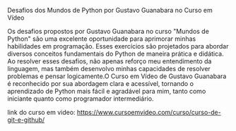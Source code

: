 Desafios dos Mundos de Python por Gustavo Guanabara no Curso em Vídeo

Os desafios propostos por Gustavo Guanabara no curso "Mundos de Python" são uma excelente oportunidade para aprimorar minhas habilidades em programação.
Esses exercícios são projetados para abordar diversos conceitos fundamentais do Python de maneira prática e didática. Ao resolver esses desafios, não apenas 
reforço meu entendimento da linguagem, mas também desenvolvo minhas capacidades de resolver problemas e pensar logicamente.O Curso em Vídeo de Gustavo Guanabara
é reconhecido por sua abordagem clara e acessível, tornando o aprendizado de Python mais fácil e agradável para mim, tanto como iniciante quanto como programador intermediário.

link do curso em video: https://www.cursoemvideo.com/curso/curso-de-git-e-github/
